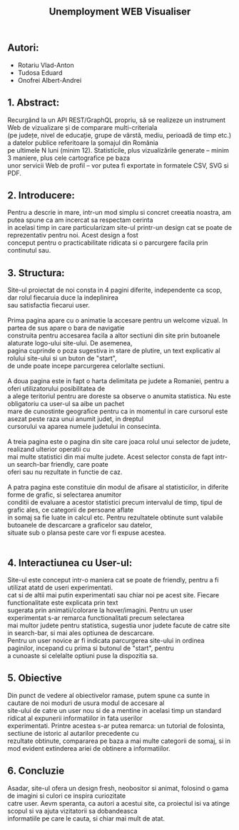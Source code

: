 <!DOCTYPE html>
<html lang="en">
<head>
    <meta charset="UTF-8">
    <meta http-equiv="X-UA-Compatible" content="IE=edge">
    <meta name="viewport" content="width=device-width, initial-scale=1.0">
</head>
<body>
    <article>
        <header>
            <h1>Unemployment WEB Visualiser</h1>
        </header>
        <div typeof = "sa:AuthorsList">
            <h2>Autori:</h2>
            <ul>
                <li typeof = "sa:ContributorRole" property = "schema:author">
                    <span typeof = "schema:Person" property = "schema:author">
                        <meta property = "schema:givenName" content = "Alexandru">
                        <meta property = "schema:familyName" content = "Coțofan">
                        <span property = "schema:name">Rotariu Vlad-Anton</span>
                    </span>
                </li>
                <li typeof = "sa:ContributorRole" property = "schema:author">
                    <span typeof = "schema:Person" property = "schema:author">
                        <meta property = "schema:givenName" content = "Eusebiu">
                        <meta property = "schema:familyName" content = "Popescu">
                        <span property = "schema:name">Tudosa Eduard</span>
                    </span>
                </li>
                <li typeof = "sa:ContributorRole" property = "schema:author">
                    <span typeof = "schema:Person" property = "schema:author">
                        <meta property = "schema:givenName" content = "Eusebiu">
                        <meta property = "schema:familyName" content = "Popescu">
                        <span property = "schema:name">Onofrei Albert-Andrei</span>
                    </span>
                </li>
            </ul>
        </div>
        <section role = "doc-abstract">
            <h2>1. Abstract:</h2>
            <p>Recurgând la un API REST/GraphQL propriu, să se realizeze un instrument Web de vizualizare și de comparare multi-criteriala <br>
                (pe județe, nivel de educație, grupe de vârstă, mediu, perioadă de timp etc.) a datelor publice referitoare la șomajul din România<br> pe ultimele N luni (minim 12).
                Statisticile, plus vizualizările generate – minim 3 maniere, plus cele cartografice pe baza<br> unor servicii Web de profil – vor putea fi exportate in formatele CSV, SVG si PDF.
                </p>
        </section>
        <section role = "doc-introduction">
            <h2>2. Introducere:</h2>
            <p>Pentru a descrie in mare, intr-un mod simplu si concret creeatia noastra, am putea spune ca am incercat sa respectam cerinta<br>
                in acelasi timp in care particularizam site-ul printr-un design cat se poate de reprezentativ pentru noi. Acest design a fost <br>
                conceput pentru o practicabilitate ridicata si o parcurgere facila prin continutul sau. 
                </p>
        </section>
        <section role = "doc-structure">
            <h2>3. Structura:</h2>
            <p> Site-ul proiectat de noi consta in 4 pagini diferite, independente ca scop, dar rolul fiecaruia duce la indeplinirea<br>
                sau satisfactia fiecarui user. <br><br>
                Prima pagina apare cu o animatie la accesare pentru un welcome vizual. In partea de sus apare o bara de navigatie<br>
                construita pentru accesarea facila a altor sectiuni din site prin butoanele alaturate logo-ului site-ului. De asemenea,<br>
                pagina cuprinde o poza sugestiva in stare de plutire, un text explicativ al rolului site-ului si un buton de "start",<br>
                de unde poate incepe parcurgerea celorlalte sectiuni.<br>
                <br>
                A doua pagina este in fapt o harta delimitata pe judete a Romaniei, pentru a oferi utilizatorului posibilitatea de<br>
                a alege teritoriul pentru are doreste sa observe o anumita statistica. Nu este obligatoriu ca user-ul sa aibe un pachet<br>
                mare de cunostinte geografice pentru ca in momentul in care cursorul este asezat peste raza unui anumit judet, in dreptul<br>
                cursorului va aparea numele judetului in consecinta.<br>
                <br>
                A treia pagina este o pagina din site care joaca rolul unui selector de judete, realizand ulterior operatii cu <br>
                mai multe statistici din mai multe judete. Acest selector consta de fapt intr-un search-bar friendly, care poate <br>
                oferi sau nu rezultate in functie de caz.<br>
                <br>
                A patra pagina este constituie din modul de afisare al statisticilor, in diferite forme de grafic, si selectarea anumitor<br>
                conditii de evaluare a acestor statistici precum intervalul de timp, tipul de grafic ales, ce categorii de persoane aflate<br>
                in somaj sa fie luate in calcul etc. Pentru rezultatele obtinute sunt valabile butoanele de descarcare a graficelor sau datelor, <br>
                situate sub o plansa peste care vor fi expuse acestea.<br><br>
                </p>
        </section>
        <section role = "doc-interface">
            <h2>4. Interactiunea cu User-ul:</h2>
            <p> Site-ul este conceput intr-o maniera cat se poate de friendly, pentru a fi utilizat atatd de useri experimentati.<br>
                cat si de altii mai putin experimentati sau chiar noi pe acest site. Fiecare functionalitate este explicata prin text<br>
                sugerata prin animatii/colorare la hover/imagini. Pentru un user experimentat s-ar remarca functionalitati precum selectarea<br>
                mai multor judete pentru statistica, sugestia unor judete facute de catre site in search-bar, si mai ales optiunea de descarcare.<br>
                Pentru un user novice ar fi indicata parcurgerea site-ului in ordinea paginilor, incepand cu prima si butonul de "start", pentru<br>
                a cunoaste si celelalte optiuni puse la dispozitia sa.
                </p>
        </section>
        <section role = "doc-objectives">
            <h2>5. Obiective</h2>
            <p> Din punct de vedere al obiectivelor ramase, putem spune ca sunte in cautare de noi moduri de usura modul de accesare al<br>
                site-ului de catre un user nou si de a mentine in acelasi timp un standard ridicat al expunerii informatiilor in fata userilor<br>
                experimentati. Printre acestea s-ar putea remarca: un tutorial de folosinta, sectiune de istoric al autarilor precedente cu <br>
                rezultate obtinute, compararea pe baza a mai multe categorii de somaj, si in mod evident extinderea ariei de obtinere a informatiilor.<br> 
            </p>
        <section role = "doc-conclusion">
                <h2>6. Concluzie</h2>
                <p> Asadar, site-ul ofera un design fresh, neobositor si animat, folosind o gama de imagini si culori ce inspira curiozitate<br>
                    catre user. Aevm speranta, ca autori a acestui site, ca proiectul isi va atinge scopul si va ajuta vizitatorii sa dobandeasca<br>
                    informatiile pe care le cauta, si chiar mai mult de atat. 
                    <br>
                    <br>
                    <br>
                </p>    
        </section>
    </article>
</body>
</html>
